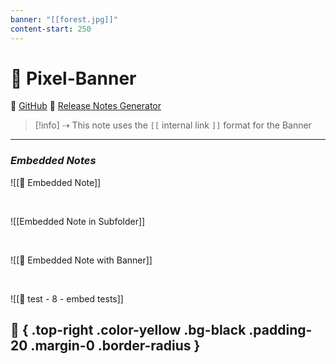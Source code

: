 ```yaml
---
banner: "[[forest.jpg]]"
content-start: 250
---
```

# 🚩 Pixel-Banner 
🐙 [GitHub](https://github.com/jparkerweb/pixel-banner)
📝 [Release Notes Generator](https://jparkerweb.github.io/release-notes/)


> [!info] ⇢ This note uses the `[[` internal link `]]` format for the Banner

---
### *Embedded Notes*

![[📃 Embedded Note]]

<br>

![[Embedded Note in Subfolder]]

<br>

![[📜 Embedded Note with Banner]]

<br>

![[🧪 test - 8 - embed tests]]

## 🎈 { .top-right .color-yellow .bg-black .padding-20 .margin-0 .border-radius }